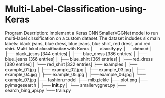 # Multi-Label-Classification-using-Keras
Program Description: Implement a Keras CNN SmallerVGGNet model to run multi-label classification on a custom dataset. The dataset includes six main labels: black jeans, blue dress, blue jeans, blue shirt, red dress, and red shirt.
Multi-label classification with Keras
├── classify.py
├── dataset
│   ├── black_jeans [344 entries]
│   ├── blue_dress [386 entries]
│   ├── blue_jeans [356 entries]
│   ├── blue_shirt [369 entries]
│   ├── red_dress [380 entries]
│   └── red_shirt [332 entries]
├── examples
│   ├── example_01.jpg
│   ├── example_02.jpg
│   ├── example_03.jpg
│   ├── example_04.jpg
│   ├── example_05.jpg
│   ├── example_06.jpg
│   └── example_07.jpg
├── fashion.model
├── mlb.pickle
├── plot.png
├── pyimagesearch
│   ├── __init__.py
│   └── smallervggnet.py
├── search_bing_api.py
└── train.py

